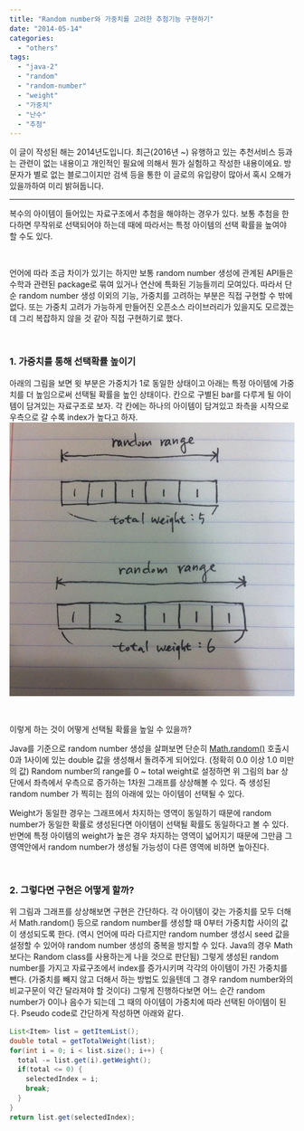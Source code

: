 ```yaml
---
title: "Random number와 가중치를 고려한 추첨기능 구현하기"
date: "2014-05-14"
categories: 
  - "others"
tags: 
  - "java-2"
  - "random"
  - "random-number"
  - "weight"
  - "가중치"
  - "난수"
  - "추첨"
---
```


이 글이 작성된 해는 2014년도입니다. 최근(2016년 ~) 유행하고 있는 추천서비스 등과는 관련이 없는 내용이고 개인적인 필요에 의해서 뭔가 실험하고 작성한 내용이에요. 방문자가 별로 없는 블로그이지만 검색 등을 통한 이 글로의 유입량이 많아서 혹시 오해가 있을까하여 미리 밝혀둡니다.

* * *

복수의 아이템이 들어있는 자료구조에서 추첨을 해야하는 경우가 있다. 보통 추첨을 한다하면 무작위로 선택되어야 하는데 때에 따라서는 특정 아이템의 선택 확률을 높여야 할 수도 있다.

 

언어에 따라 조금 차이가 있기는 하지만 보통 random number 생성에 관계된 API들은 수학과 관련된 package로 묶여 있거나 연산에 특화된 기능들끼리 모여있다. 따라서 단순 random number 생성 이외의 기능, 가중치를 고려하는 부분은 직접 구현할 수 밖에 없다. 또는 가중치 고려가 가능하게 만들어진 오픈소스 라이브러리가 있을지도 모르겠는데 그리 복잡하지 않을 것 같아 직접 구현하기로 했다.

 

### **1\. 가중치를 통해 선택확률 높이기**

아래의 그림을 보면 윗 부분은 가중치가 1로 동일한 상태이고 아래는 특정 아이템에 가중치를 더 높임으로써 선택될 확률을 높인 상태이다. 칸으로 구별된 bar를 다루게 될 아이템이 담겨있는 자료구조로 보자. 각 칸에는 하나의 아이템이 담겨있고 좌측을 시작으로 우측으로 갈 수록 index가 높다고 하자. [![random_weight](images/random_weight.jpg)](https://blurblah.net/wp-content/uploads/2014/05/random_weight.jpg)

 

이렇게 하는 것이 어떻게 선택될 확률을 높일 수 있을까?

Java를 기준으로 random number 생성을 살펴보면 단순히 [Math.random()](http://docs.oracle.com/javase/7/docs/api/java/lang/Math.html#random()) 호출시 0과 1사이에 있는 double 값을 생성해서 돌려주게 되어있다. (정확히 0.0 이상 1.0 미만의 값) Random number의 range를 0 ~ total weight로 설정하면 위 그림의 bar 상단에서 좌측에서 우측으로 증가하는 1차원 그래프를 상상해볼 수 있다. 즉 생성된 random number 가 찍히는 점의 아래에 있는 아이템이 선택될 수 있다.

Weight가 동일한 경우는 그래프에서 차지하는 영역이 동일하기 때문에 random number가 동일한 확률로 생성된다면 아이템이 선택될 확률도 동일하다고 볼 수 있다. 반면에 특정 아이템의 weight가 높은 경우 차지하는 영역이 넓어지기 때문에 그만큼 그 영역안에서 random number가 생성될 가능성이 다른 영역에 비하면 높아진다.

 

### **2\. 그렇다면 구현은 어떻게 할까?**

위 그림과 그래프를 상상해보면 구현은 간단하다. 각 아이템이 갖는 가중치를 모두 더해서 Math.random() 등으로 random number를 생성할 때 0부터 가중치합 사이의 값이 생성되도록 한다. (역시 언어에 따라 다르지만 random number 생성시 seed 값을 설정할 수 있어야 random number 생성의 중복을 방지할 수 있다. Java의 경우 Math 보다는 Random class를 사용하는게 나을 것으로 판단됨) 그렇게 생성된 random number를 가지고 자료구조에서 index를 증가시키며 각각의 아이템이 가진 가중치를 뺀다. (가중치를 빼지 않고 더해서 하는 방법도 있을텐데 그 경우 random number와의 비교구문이 약간 달라져야 할 것이다) 그렇게 진행하다보면 어느 순간 random number가 0이나 음수가 되는데 그 때의 아이템이 가중치에 따라 선택된 아이템이 된다. Pseudo code로 간단하게 작성하면 아래와 같다.

```java
List<Item> list = getItemList();
double total = getTotalWeight(list);
for(int i = 0; i < list.size(); i++) {
  total -= list.get(i).getWeight();
  if(total <= 0) {
    selectedIndex = i;
    break;
  }
}
return list.get(selectedIndex);
```
